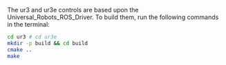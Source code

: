The ur3 and ur3e controls are based upon the Universal_Robots_ROS_Driver. To build them, run the following commands in the terminal:
```bash
cd ur3 # cd ur3e
mkdir -p build && cd build
cmake ..
make
```
